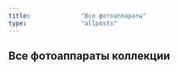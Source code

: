 ```yaml
---
title:              "Все фотоаппараты"
type:               "allposts"
---
```

<h2>Все фотоаппараты коллекции</h2>
